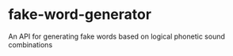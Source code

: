 # fake-word-generator
An API for generating fake words based on logical phonetic sound combinations
